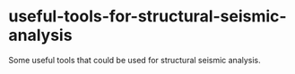 # useful-tools-for-structural-seismic-analysis
Some useful tools that could be used for structural seismic analysis.
